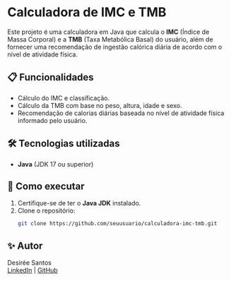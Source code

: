 # Calculadora de IMC e TMB

Este projeto é uma calculadora em Java que calcula o **IMC** (Índice de Massa Corporal) e a **TMB** (Taxa Metabólica Basal) do usuário, além de fornecer uma recomendação de ingestão calórica diária de acordo com o nível de atividade física.

## 📋 Funcionalidades

- Cálculo do IMC e classificação.
- Cálculo da TMB com base no peso, altura, idade e sexo.
- Recomendação de calorias diárias baseada no nível de atividade física informado pelo usuário.

## 🛠 Tecnologias utilizadas

- **Java** (JDK 17 ou superior)

## 🚀 Como executar

1. Certifique-se de ter o **Java JDK** instalado.
2. Clone o repositório:
   ```bash
   git clone https://github.com/seuusuario/calculadora-imc-tmb.git

## ✨ Autor

Desirée Santos  
[LinkedIn](https://www.linkedin.com/in/desirée-santos-5984b035b) | [GitHub](https://github.com/santosdesiree)

